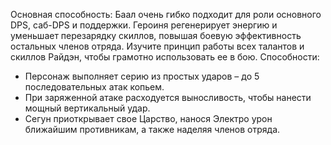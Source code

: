 Основная способность:
Баал очень гибко подходит для роли основного DPS, саб-DPS и поддержки. Героиня регенерирует энергию и уменьшает перезарядку скиллов, повышая боевую эффективность остальных членов отряда. Изучите принцип работы всех талантов и скиллов Райдэн, чтобы грамотно использовать ее в бою.
Способности:
* Персонаж выполняет серию из простых ударов – до 5 последовательных атак копьем.
* При заряженной атаке расходуется выносливость, чтобы нанести мощный вертикальный удар. 
* Сегун приоткрывает свое Царство, нанося Электро урон ближайшим противникам, а также наделяя членов отряда.